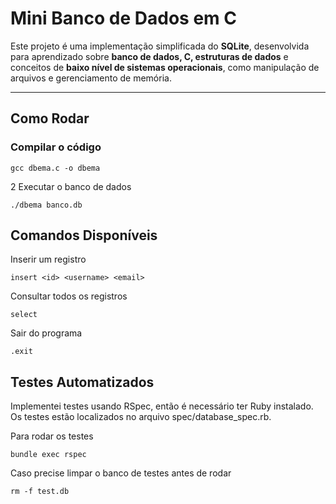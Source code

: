 # Mini Banco de Dados em C  

Este projeto é uma implementação simplificada do **SQLite**, desenvolvida para aprendizado sobre **banco de dados, C, estruturas de dados** e conceitos de **baixo nível de sistemas operacionais**, como manipulação de arquivos e gerenciamento de memória.

---

## Como Rodar  

###  **Compilar o código**  
```
gcc dbema.c -o dbema
```
2️ Executar o banco de dados
```
./dbema banco.db
```

## Comandos Disponíveis

Inserir um registro
```
insert <id> <username> <email>
```

Consultar todos os registros
```
select
```
Sair do programa
```
.exit
```


## Testes Automatizados
Implementei testes usando RSpec, então é necessário ter Ruby instalado. Os testes estão localizados no arquivo spec/database_spec.rb.

Para rodar os testes
```
bundle exec rspec
```
Caso precise limpar o banco de testes antes de rodar
```
rm -f test.db
```

